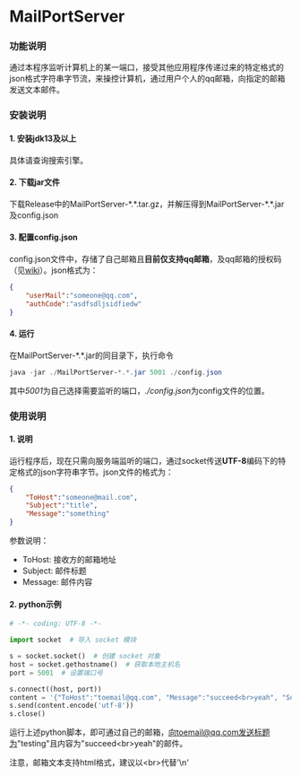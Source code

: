# MailPortServer

### 功能说明

通过本程序监听计算机上的某一端口，接受其他应用程序传递过来的特定格式的json格式字符串字节流，来操控计算机，通过用户个人的qq邮箱，向指定的邮箱发送文本邮件。

### 安装说明

#### 1. 安装jdk13及以上

具体请查询搜索引擎。

#### 2. 下载jar文件

下载Release中的MailPortServer-\*.\*.tar.gz，并解压得到MailPortServer-\*.\*.jar及config.json

#### 3. 配置config.json

config.json文件中，存储了自己邮箱且**目前仅支持qq邮箱**，及qq邮箱的授权码（见[wiki](https://github.com/leonardodalinky/MailPortServer/wiki/%E8%8E%B7%E5%8F%96QQ%E9%82%AE%E7%AE%B1%E6%A0%A1%E9%AA%8C%E7%A0%81)）。json格式为：

```json
{
	"userMail":"someone@qq.com",
	"authCode":"asdfsdljsidfiedw"
}
```

#### 4. 运行

在MailPortServer-\*.\*.jar的同目录下，执行命令

```powershell
java -jar ./MailPortServer-*.*.jar 5001 ./config.json
```

其中*5001*为自己选择需要监听的端口，*./config.json*为config文件的位置。

### 使用说明

#### 1. 说明

运行程序后，现在只需向服务端监听的端口，通过socket传送**UTF-8**编码下的特定格式的json字符串字节。json文件的格式为：

```json
{
	"ToHost":"someone@mail.com",
	"Subject":"title",
	"Message":"something"
}
```

参数说明：

* ToHost: 接收方的邮箱地址
* Subject: 邮件标题
* Message: 邮件内容

#### 2. python示例

```python
# -*- coding: UTF-8 -*-

import socket  # 导入 socket 模块

s = socket.socket()  # 创建 socket 对象
host = socket.gethostname()  # 获取本地主机名
port = 5001  # 设置端口号

s.connect((host, port))
content = '{"ToHost":"toemail@qq.com", "Message":"succeed<br>yeah", "Subject":"testing"}'
s.send(content.encode('utf-8'))
s.close()
```

运行上述python脚本，即可通过自己的邮箱，向toemail@qq.com发送标题为"testing"且内容为"succeed\<br\>yeah"的邮件。

注意，邮箱文本支持html格式，建议以\<br\>代替'\n'
